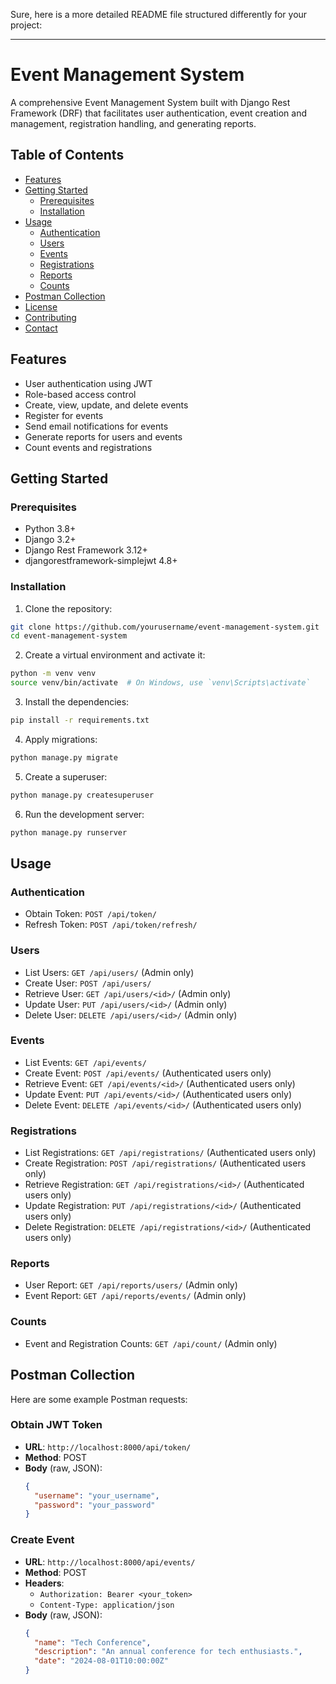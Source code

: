 Sure, here is a more detailed README file structured differently for your project:

---

# Event Management System

A comprehensive Event Management System built with Django Rest Framework (DRF) that facilitates user authentication, event creation and management, registration handling, and generating reports.

## Table of Contents

- [Features](#features)
- [Getting Started](#getting-started)
  - [Prerequisites](#prerequisites)
  - [Installation](#installation)
- [Usage](#usage)
  - [Authentication](#authentication)
  - [Users](#users)
  - [Events](#events)
  - [Registrations](#registrations)
  - [Reports](#reports)
  - [Counts](#counts)
- [Postman Collection](#postman-collection)
- [License](#license)
- [Contributing](#contributing)
- [Contact](#contact)

## Features

- User authentication using JWT
- Role-based access control
- Create, view, update, and delete events
- Register for events
- Send email notifications for events
- Generate reports for users and events
- Count events and registrations

## Getting Started

### Prerequisites

- Python 3.8+
- Django 3.2+
- Django Rest Framework 3.12+
- djangorestframework-simplejwt 4.8+

### Installation

1. Clone the repository:

```bash
git clone https://github.com/yourusername/event-management-system.git
cd event-management-system
```

2. Create a virtual environment and activate it:

```bash
python -m venv venv
source venv/bin/activate  # On Windows, use `venv\Scripts\activate`
```

3. Install the dependencies:

```bash
pip install -r requirements.txt
```

4. Apply migrations:

```bash
python manage.py migrate
```

5. Create a superuser:

```bash
python manage.py createsuperuser
```

6. Run the development server:

```bash
python manage.py runserver
```

## Usage

### Authentication

- Obtain Token: `POST /api/token/`
- Refresh Token: `POST /api/token/refresh/`

### Users

- List Users: `GET /api/users/` (Admin only)
- Create User: `POST /api/users/`
- Retrieve User: `GET /api/users/<id>/` (Admin only)
- Update User: `PUT /api/users/<id>/` (Admin only)
- Delete User: `DELETE /api/users/<id>/` (Admin only)

### Events

- List Events: `GET /api/events/`
- Create Event: `POST /api/events/` (Authenticated users only)
- Retrieve Event: `GET /api/events/<id>/` (Authenticated users only)
- Update Event: `PUT /api/events/<id>/` (Authenticated users only)
- Delete Event: `DELETE /api/events/<id>/` (Authenticated users only)

### Registrations

- List Registrations: `GET /api/registrations/` (Authenticated users only)
- Create Registration: `POST /api/registrations/` (Authenticated users only)
- Retrieve Registration: `GET /api/registrations/<id>/` (Authenticated users only)
- Update Registration: `PUT /api/registrations/<id>/` (Authenticated users only)
- Delete Registration: `DELETE /api/registrations/<id>/` (Authenticated users only)

### Reports

- User Report: `GET /api/reports/users/` (Admin only)
- Event Report: `GET /api/reports/events/` (Admin only)

### Counts

- Event and Registration Counts: `GET /api/count/` (Admin only)

## Postman Collection

Here are some example Postman requests:

### Obtain JWT Token

- **URL**: `http://localhost:8000/api/token/`
- **Method**: POST
- **Body** (raw, JSON):
  ```json
  {
    "username": "your_username",
    "password": "your_password"
  }
  ```

### Create Event

- **URL**: `http://localhost:8000/api/events/`
- **Method**: POST
- **Headers**:
  - `Authorization: Bearer <your_token>`
  - `Content-Type: application/json`
- **Body** (raw, JSON):
  ```json
  {
    "name": "Tech Conference",
    "description": "An annual conference for tech enthusiasts.",
    "date": "2024-08-01T10:00:00Z"
  }
  ```
